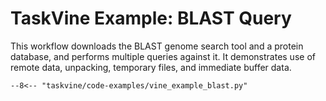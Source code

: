 # TaskVine Example: BLAST Query

This workflow downloads the BLAST genome search tool and a protein database,
and performs multiple queries against it.  It demonstrates use of remote
data, unpacking, temporary files, and immediate buffer data.

```
--8<-- "taskvine/code-examples/vine_example_blast.py"
```

